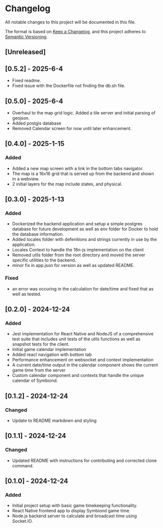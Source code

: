 # Changelog

All notable changes to this project will be documented in this file.

The format is based on [Keep a Changelog](https://keepachangelog.com/en/1.0.0/),
and this project adheres to [Semantic Versioning](https://semver.org/spec/v2.0.0.html).

## [Unreleased]

## [0.5.2] - 2025-6-4

- Fixed readme.
- Fixed issue with the Dockerfile not finding the db.sh file.

## [0.5.0] - 2025-6-4

- Overhaul to the map grid logic. Added a tile server and initial parsing of geojson.
- Added postgis database
- Removed Calendar screen for now until later enhancement.

## [0.4.0] - 2025-1-15

### Added

- Added a new map screen with a link in the bottom tabs navigator.
- The map is a 16x16 grid that is served up from the backend and shown in a webview.
- 2 initial layers for the map include states, and physical.

## [0.3.0] - 2025-1-13

### Added

- Dockerized the backend application and setup a simple postgres database for future development as well as env folder for Docker to hold the database information.
- Added locales folder with defenitions and strings currently in use by the application.
- Locales Context to handle the 18n-js implementation on the client
- Removed utils folder from the root directory and moved the server specific utilities to the backend.
- minor fix in app.json for version as well as updated README.

### Fixed

- an error was occuring in the calculation for date/time and fixed that as well as tested.

## [0.2.0] - 2024-12-24

### Added

- Jest implementation for React Native and NodeJS of a comprehensive test suite that includes unit tests of the utils functions as well as snapshot tests for the client.
- Initial game calendar implementation
- Added react navigation with bottom tab
- Performance enhancement on websocket and context implementation
- A current date/time output in the calendar component shows the current game time from the server
- Custom calendar component and contexts that handle the unique calendar of Symbiond.

## [0.1.2] - 2024-12-24

### Changed

- Update to README markdown and styling

## [0.1.1] - 2024-12-24

### Changed

- Updated README with instructions for contributing and corrected clone command.

## [0.1.0] - 2024-12-24

### Added

- Initial project setup with basic game timekeeping functionality.
- React Native frontend app to display Symbiond game time.
- Node.js backend server to calculate and broadcast time using Socket.IO.
